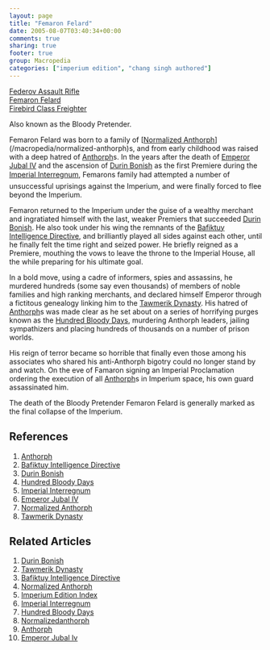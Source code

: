 ```yaml
---
layout: page
title: "Femaron Felard"
date: 2005-08-07T03:40:34+00:00
comments: true
sharing: true
footer: true
group: Macropedia
categories: ["imperium edition", "chang singh authored"]
---
```


<div class='row'>
	<div class='col-md-4'><a href='/macropedia/federov-assault-rifle'>Federov Assault Rifle</a></div>
	<div class='col-md-4'><a href='/macropedia/femaron-felard'>Femaron Felard</a></div>
	<div class='col-md-4'><a href='/macropedia/firebird-class-freighter'>Firebird Class Freighter</a></div>
</div>


Also known as the Bloody Pretender.

Femaron Felard was born to a family of [[Normalized Anthorph](/macropedia/normalized-anthorph)](/macropedia/normalized-anthorph)s, and from early childhood was raised with a deep hatred of [Anthorph](/macropedia/anthorph)s.  In the years after the death of [Emperor Jubal IV](/macropedia/jubal-four) and the ascension of [Durin Bonish](/macropedia/durin-bonish) as the first Premiere during the [Imperial Interregnum](/macropedia/imperial-interregnum), Femarons family had attempted a number of unsuccessful uprisings against the Imperium, and were finally forced to flee beyond the Imperium.

Femaron returned to the Imperium under the guise of a wealthy merchant and ingratiated himself with the last, weaker Premiers that succeeded [Durin Bonish](/macropedia/durin-bonish).  He also took under his wing the remnants of the [Bafiktuy Intelligence Directive](/macropedia/bafiktuy-intelligence-directive), and brilliantly played all sides against each other, until he finally felt the time right and seized power.  He briefly reigned as a Premiere, mouthing the vows to leave the throne to the Imperial House, all the while preparing for his ultimate goal.

In a bold move, using a cadre of informers, spies and assassins, he murdered hundreds (some say even thousands) of members of noble families and high ranking merchants, and declared himself Emperor through a fictitous genealogy linking him to the [Tawmerik Dynasty](/macropedia/tawmerik-dynasty).  His hatred of [Anthorph](/macropedia/anthorph)s was made clear as he set about on a series of horrifying purges known as the [Hundred Bloody Days](/macropedia/hundred-bloody-days), murdering Anthorph leaders, jailing sympathizers and placing hundreds of thousands on a number of prison worlds.

His reign of terror became so horrible that finally even those among his associates who shared his anti-Anthorph bigotry could no longer stand by and watch.  On the eve of Famaron signing an Imperial Proclamation ordering the execution of all [Anthorph](/macropedia/anthorph)s in Imperium space, his own guard assassinated him.

The death of the Bloody Pretender Femaron Felard is generally marked as the final collapse of the Imperium.

## References
1. [Anthorph](/macropedia/anthorph)
1. [Bafiktuy Intelligence Directive](/macropedia/bafiktuy-intelligence-directive)
1. [Durin Bonish](/macropedia/durin-bonish)
1. [Hundred Bloody Days](/macropedia/hundred-bloody-days)
1. [Imperial Interregnum](/macropedia/imperial-interregnum)
1. [Emperor Jubal IV](/macropedia/jubal-four)
1. [Normalized Anthorph](/macropedia/normalized-anthorph)
1. [Tawmerik Dynasty](/macropedia/tawmerik-dynasty)

## Related Articles

1. [Durin Bonish](/macropedia/durin-bonish)
2. [Tawmerik Dynasty](/macropedia/tawmerik-dynasty)
3. [Bafiktuy Intelligence Directive](/macropedia/bafiktuy-intelligence-directive)
4. [Normalized Anthorph](/macropedia/normalized-anthorph)
5. [Imperium Edition Index](/macropedia/imperium-edition-index)
6. [Imperial Interregnum](/macropedia/imperial-interregnum)
7. [Hundred Bloody Days](/macropedia/hundred-bloody-days)
8. [Normalizedanthorph](/macropedia/normalized-anthorph)
9. [Anthorph](/macropedia/anthorph)
10. [Emperor Jubal Iv](/macropedia/jubal-four)



 
